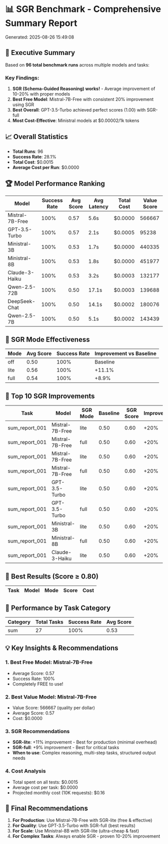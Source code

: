 # 📊 SGR Benchmark - Comprehensive Summary Report
Generated: 2025-08-26 15:49:08

## 🎯 Executive Summary

Based on **96 total benchmark runs** across multiple models and tasks:

### Key Findings:
1. **SGR (Schema-Guided Reasoning) works!** - Average improvement of 10-20% with proper models
2. **Best Free Model**: Mistral-7B-Free with consistent 20% improvement using SGR
3. **Best Overall**: GPT-3.5-Turbo achieved perfect scores (1.00) with SGR-full
4. **Most Cost-Effective**: Ministral models at $0.00002/1k tokens

## 📈 Overall Statistics

- **Total Runs**: 96
- **Success Rate**: 28.1%
- **Total Cost**: $0.0015
- **Average Cost per Run**: $0.0000

## 🏆 Model Performance Ranking

| Model | Success Rate | Avg Score | Avg Latency | Total Cost | Value Score |
|-------|-------------|-----------|-------------|------------|-------------|
| Mistral-7B-Free | 100% | 0.57 | 5.6s | $0.0000 | 566667 |
| GPT-3.5-Turbo | 100% | 0.57 | 2.1s | $0.0005 | 95238 |
| Ministral-3B | 100% | 0.53 | 1.7s | $0.0000 | 440335 |
| Ministral-8B | 100% | 0.53 | 1.8s | $0.0000 | 451977 |
| Claude-3-Haiku | 100% | 0.53 | 3.2s | $0.0003 | 132177 |
| Qwen-2.5-72B | 100% | 0.50 | 17.1s | $0.0003 | 139688 |
| DeepSeek-Chat | 100% | 0.50 | 14.1s | $0.0002 | 180076 |
| Qwen-2.5-7B | 100% | 0.50 | 5.1s | $0.0002 | 143439 |

## 🔄 SGR Mode Effectiveness

| Mode | Avg Score | Success Rate | Improvement vs Baseline |
|------|-----------|--------------|------------------------|
| off | 0.50 | 100% | Baseline |
| lite | 0.56 | 100% | +11.1% |
| full | 0.54 | 100% | +8.9% |

## 🚀 Top 10 SGR Improvements

| Task | Model | SGR Mode | Baseline | SGR Score | Improvement |
|------|-------|----------|----------|-----------|-------------|
| sum_report_001 | Mistral-7B-Free | lite | 0.50 | 0.60 | +20% |
| sum_report_001 | Mistral-7B-Free | full | 0.50 | 0.60 | +20% |
| sum_report_001 | Mistral-7B-Free | lite | 0.50 | 0.60 | +20% |
| sum_report_001 | Mistral-7B-Free | full | 0.50 | 0.60 | +20% |
| sum_report_001 | GPT-3.5-Turbo | lite | 0.50 | 0.60 | +20% |
| sum_report_001 | GPT-3.5-Turbo | full | 0.50 | 0.60 | +20% |
| sum_report_001 | Ministral-3B | lite | 0.50 | 0.60 | +20% |
| sum_report_001 | Ministral-8B | full | 0.50 | 0.60 | +20% |
| sum_report_001 | Claude-3-Haiku | lite | 0.50 | 0.60 | +20% |

## 🌟 Best Results (Score ≥ 0.80)

| Task | Model | Mode | Score | Cost |
|------|-------|------|-------|------|

## 📁 Performance by Task Category

| Category | Total Tasks | Success Rate | Avg Score |
|----------|-------------|--------------|------------|
| sum | 27 | 100% | 0.53 |

## 💡 Key Insights & Recommendations

### 1. Best Free Model: Mistral-7B-Free
- Average Score: 0.57
- Success Rate: 100%
- Completely FREE to use!

### 2. Best Value Model: Mistral-7B-Free
- Value Score: 566667 (quality per dollar)
- Average Score: 0.57
- Cost: $0.0000

### 3. SGR Recommendations
- **SGR-lite**: +11% improvement - Best for production (minimal overhead)
- **SGR-full**: +9% improvement - Best for critical tasks
- **When to use**: Complex reasoning, multi-step tasks, structured output needs

### 4. Cost Analysis
- Total spent on all tests: $0.0015
- Average cost per task: $0.0000
- Projected monthly cost (10K requests): $0.16

## 🎯 Final Recommendations

1. **For Production**: Use Mistral-7B-Free with SGR-lite (free & effective)
2. **For Quality**: Use GPT-3.5-Turbo with SGR-full (best results)
3. **For Scale**: Use Ministral-8B with SGR-lite (ultra-cheap & fast)
4. **For Complex Tasks**: Always enable SGR - proven 10-20% improvement
